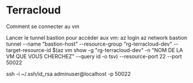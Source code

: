 # Terracloud
Comment se connecter au vm

Lancer le tunnel bastion pour accéder aux vm:
az login
az network bastion tunnel --name "bastion-host" --resource-group "rg-terracloud-dev" --target-resource-id $(az vm show -g "rg-terracloud-dev" -n "NOM DE LA VM QUE VOUS CHERCHEZ" --query id -o tsv) --resource-port 22 --port 50022

ssh -i ~/.ssh/id_rsa adminuser@localhost -p 50022